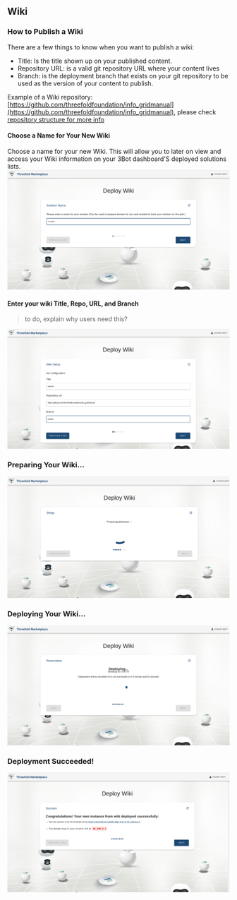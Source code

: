 ## Wiki

### How to Publish a Wiki

There are a few things to know when you want to publish a wiki:
- Title: Is the title shown up on your published content.
- Repository URL: is a valid git repository URL where your content lives
- Branch: is the deployment branch that exists on your git repository to be used as the version of your content to publish.

Example of a Wiki repository: [https://github.com/threefoldfoundation/info_gridmanual](https://github.com/threefoldfoundation/info_gridmanual), please check [repository structure for more info](https://github.com/crystaluniverse/publishingtools/blob/development/docs/repo_layout.md)

#### Choose a Name for Your New Wiki
Choose a name for your new Wiki. This will allow you to later on view and access your Wiki information on your 3Bot dashboard'S deployed solutions lists.
![](./img/wiki_1.png)

#### Enter your wiki Title, Repo, URL, and Branch

> to do, explain why users need this?

![](./img/wiki_2.png)


### Preparing Your Wiki...
![](./img/wiki_6.png)

### Deploying Your Wiki...
![](./img/wiki_8.png)

### Deployment Succeeded!
![](./img/wiki_9.png)


